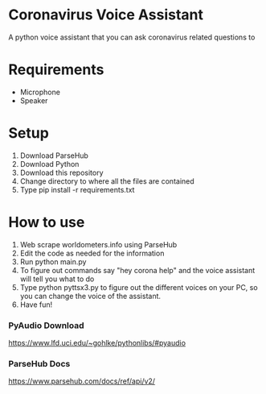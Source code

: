 # Coronavirus Voice Assistant
A python voice assistant that you can ask coronavirus related questions to

# Requirements
 - Microphone
 - Speaker

# Setup
1. Download ParseHub
2. Download Python
3. Download this repository
4. Change directory to where all the files are contained
5. Type pip install -r requirements.txt

# How to use
1. Web scrape worldometers.info using ParseHub
2. Edit the code as needed for the information
3. Run python main.py
4. To figure out commands say "hey corona help" and the voice assistant will tell you what to do
5. Type python pyttsx3.py to figure out the different voices on your PC, so you can change the voice of the assistant.  
6. Have fun!


### PyAudio Download
https://www.lfd.uci.edu/~gohlke/pythonlibs/#pyaudio

### ParseHub Docs 
https://www.parsehub.com/docs/ref/api/v2/
